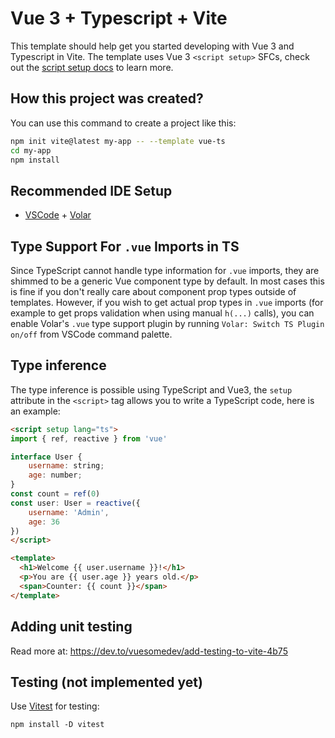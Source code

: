 # Vue 3 + Typescript + Vite

This template should help get you started developing with Vue 3 and Typescript in Vite. The template uses Vue 3 `<script setup>` SFCs, check out the [script setup docs](https://v3.vuejs.org/api/sfc-script-setup.html#sfc-script-setup) to learn more.

## How this project was created?
You can use this command to create a project like this:
```bash
npm init vite@latest my-app -- --template vue-ts
cd my-app
npm install
```

## Recommended IDE Setup

- [VSCode](https://code.visualstudio.com/) + [Volar](https://marketplace.visualstudio.com/items?itemName=johnsoncodehk.volar)

## Type Support For `.vue` Imports in TS

Since TypeScript cannot handle type information for `.vue` imports, they are shimmed to be a generic Vue component type by default. In most cases this is fine if you don't really care about component prop types outside of templates. However, if you wish to get actual prop types in `.vue` imports (for example to get props validation when using manual `h(...)` calls), you can enable Volar's `.vue` type support plugin by running `Volar: Switch TS Plugin on/off` from VSCode command palette.

## Type inference
The type inference is possible using TypeScript and Vue3, the `setup` attribute in the `<script>` tag allows you to write a TypeScript code, here is an example:
```html
<script setup lang="ts">
import { ref, reactive } from 'vue'

interface User {
    username: string;
    age: number;
}
const count = ref(0)
const user: User = reactive({
    username: 'Admin',
    age: 36
})
</script>

<template>
  <h1>Welcome {{ user.username }}!</h1>
  <p>You are {{ user.age }} years old.</p>
  <span>Counter: {{ count }}</span>
</template>
```

## Adding unit testing
Read more at: https://dev.to/vuesomedev/add-testing-to-vite-4b75

## Testing (not implemented yet)
Use [Vitest](https://vitest.dev/) for testing:
```
npm install -D vitest
```